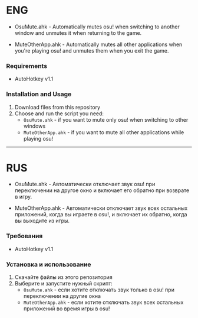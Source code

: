 # ENG

- OsuMute.ahk - Automatically mutes osu! when switching to another window and unmutes it when returning to the game.

- MuteOtherApp.ahk - Automatically mutes all other applications when you're playing osu! and unmutes them when you exit the game.

### Requirements

- AutoHotkey v1.1

### Installation and Usage

1. Download files from this repository
2. Choose and run the script you need:
   - `OsuMute.ahk` - if you want to mute only osu! when switching to other windows
   - `MuteOtherApp.ahk` - if you want to mute all other applications while playing osu!
   
---

# RUS

- OsuMute.ahk - Автоматически отключает звук osu! при переключении на другое окно и включает его обратно при возврате в игру.

- MuteOtherApp.ahk - Автоматически отключает звук всех остальных приложений, когда вы играете в osu!, и включает их обратно, когда вы выходите из игры.

### Требования

- AutoHotkey v1.1

### Установка и использование

1. Скачайте файлы из этого репозитория
2. Выберите и запустите нужный скрипт:
   - `OsuMute.ahk` - если хотите отключать звук только в osu! при переключении на другие окна
   - `MuteOtherApp.ahk` - если хотите отключать звук всех остальных приложений во время игры в osu!
